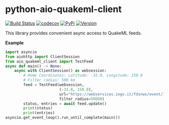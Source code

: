# python-aio-quakeml-client

[![Build Status](https://github.com/exxamalte/python-aio-quakeml-client/workflows/CI/badge.svg?branch=main)](https://github.com/exxamalte/python-aio-quakeml-client/actions?workflow=CI)
[![codecov](https://codecov.io/gh/exxamalte/python-aio-quakeml-client/branch/main/graph/badge.svg?token=97PBJ93VGE)](https://codecov.io/gh/exxamalte/python-aio-quakeml-client)
[![PyPi](https://img.shields.io/pypi/v/aio-quakeml-client.svg)](https://pypi.python.org/pypi/aio-quakeml-client)
[![Version](https://img.shields.io/pypi/pyversions/aio-quakeml-client.svg)](https://pypi.python.org/pypi/aio-quakeml-client)

This library provides convenient async access to QuakeML feeds.


**Example**
```python
import asyncio
from aiohttp import ClientSession
from aio_quakeml_client import TestFeed
async def main() -> None:
    async with ClientSession() as websession:    
        # Home Coordinates: Latitude: -33.0, Longitude: 150.0
        # Filter radius: 500 km
        feed = TestFeed(websession, 
                        (-33.0, 150.0),
                        url="https://webservices.ingv.it/fdsnws/event/1/query?starttime=2022-03-01T00:00:00&endtime=2022-03-01T23:59:59",
                        filter_radius=50000)
        status, entries = await feed.update()
        print(status)
        print(entries)
asyncio.get_event_loop().run_until_complete(main())
```
